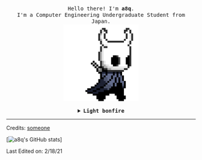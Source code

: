 <p align="center">
  <br>
  <samp>
    Hello there! I'm <b><a rel="nofollow noopener noreferrer" target="_blank">a8q</a></b>.
    <br>I'm a Computer Engineering Undergraduate Student from Japan.<br>

</samp>

  <img src="https://raw.githubusercontent.com/TanZng/TanZng/master/assets/hollor_knight3.gif" width="200"/>

</p>


<details align="center">

<summary> <b> <samp> Light bonfire </samp></b></summary>
<samp>
 <b><h2 style="color: #fc6203">B O N F I R E &nbsp; L I T !</h2> </b>

<img src="https://raw.githubusercontent.com/TanZng/TanZng/master/assets/bonefire.gif" width="200"/>

Current Project: <a href="https://www.youtube.com/watch?v=dQw4w9WgXcQ">a8q's discord account creator.</a>

<p align="center">
  <a rel="nofollow noopener noreferrer" target="_blank" href="https://twitter.com/someonenameda8q">
  <img src="https://raw.githubusercontent.com/TanZng/TanZng/master/assets/twitter.png" width="30px" alt="Twitter"></a>
  &nbsp; 
  &nbsp;
  <a rel="nofollow noopener noreferrer" target="_blank" href="https://www.youtube.com/channel/UClJhN_CLAMgxVgQqgV8Y0_g">
  <img src="https://raw.githubusercontent.com/TanZng/TanZng/master/assets/youtube.png" width="30px" alt="YouTube"></a>
  &nbsp; 
  &nbsp;
  <a rel="nofollow noopener noreferrer" target="_blank" href="https://dsc.bio/a8q">
  <img src="https://i.imgur.com/2nJAztj.png" width="30px" alt="Discord bio | dsc.bio"></a>
</p> 


</samp>
</details>

----
Credits: [someone](https://github.com/a8q)

[![a8q's GitHub stats](https://github-readme-stats.vercel.app/api?username=a8q)]


Last Edited on: 2/18/21
